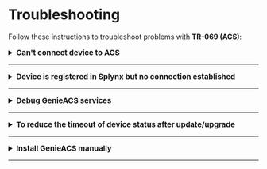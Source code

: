 Troubleshooting
==========

Follow these instructions to troubleshoot problems with **TR-069 (ACS)**:

<details style="font-size: 15px; margin-bottom: 5px;">
<summary><b>Can't connect device to ACS</b></summary>
<div markdown="1">

  0. Make sure that device is accessible from Splynx server. Use tools like *ping* or *traceroute* to doublecheck;

  1. Pay attention to the IP restrictions. The requests can be sent only from IPs/networks allowed in this list:

  ![ip_restriction](ip_restriction.png)

  2. Make sure that `CWMP URL`, `username` and `password` that were configured under TR-069 client on a device are correct and ports `7547`, `7567` are opened;

  3. Try to disable firewall on a device to ensure that it's not a firewall issue;

  4. In case of using `HTTPS` - try to disable option `SSL enabled by default`, and use `CWMP URL` like http://splynxserver.com:7547/ instead of **https** at the beginning.

  5. Restart **GenieACS services** using this command - `sudo service genieacs* restart`

</div>
</details>

------------

<details style="font-size: 15px; margin-bottom: 5px;">
<summary><b>Device is registered in Splynx but no connection established</b></summary>
<div markdown="1">
  0. Make sure that device is accessible from Splynx server. Use tools like *ping* or *traceroute* to doublecheck;

  1. Pay attention to the IP restrictions. The requests can be sent only from IPs/networks allowed in this list:

  ![ip_restriction](ip_restriction.png)

  2. Refresh device using this option and wait for the result:

  ![refresh_Device](refresh_Device.png)

  3. Pay attention to sections **Tasks** and **Faults**. Try to remove all tasks and all faults using remove button:

  ![troubleshoot_faults](tasks-faults.png)

  4. Disable **TR-069 client** on a device, remove device from Splynx and enable **TR-069 client** to re-add device in Splynx.

</div>
</details>

------------

<details style="font-size: 15px; margin-bottom: 5px;">
<summary><b>Debug GenieACS services</b></summary>
<div markdown="1">

To enable logs:

```
sudo nano /var/www/splynx/system/genieacs/genieacs.env
```

And insert these lines below of the existed ones:

```
GENIEACS_CWMP_LOG_FILE=/var/www/splynx/logs/genieacs/cwmp.log
GENIEACS_FS_LOG_FILE=/var/www/splynx/logs/genieacs/fs.log
GENIEACS_UI_LOG_FILE/var/www/splynx/logs/genieacs/ui.log
GENIEACS_DEBUG_FILE=/var/www/splynx/logs/genieacs/genieacs-debug.yaml
GENIEACS_DEBUG=true
```

And restart ACS services:

```
php /var/www/splynx/system/script/dev acs-restart
```

The logs can be found in:

```
/var/www/splynx/logs/genieacs

/var/www/splynx/logs/nginx
```

</div>
</details>

------------

<details style="font-size: 15px; margin-bottom: 5px;">
<summary><b>To reduce the timeout of device status after update/upgrade</b></summary>
<div markdown="1">

Splynx uses the default timeout 30m to check if the version on the device is up to date after the update/upgrade process has been performed. .

To reduce this time out, open your `splynx` database in [Adminer](configuration/tools/adminer/adminer.md), find the table `acs_upgrade_records`, press **edit** on your device record and in the `last_try_datetime` field change the **time** value back to one hour.
For example: the current value is - `2021-09-03 15:50:24`, it should be changed to `2021-09-03 14:50:24`

![](acs_upgrade_records.png)

Then press **Save** button. And run the following command in Terminal:

```
php system/script/cron five-minutely
```

Double check the device status in `Networking → TR-069 (ACS) → Upgrade → View ACS upgrade batch`, the table **Devices for upgrade**.

![](device_status.png)

</div>
</details>

------------

<details style="font-size: 15px; margin-bottom: 5px;">
<summary><b>Install GenieACS manually</b></summary>
<div markdown="1">

**NOTE:** Make sure you’re using Node.js v12 or higher on your server:

```
node --version
```

To install **Node.js v12** use the following commands in Terminal:

```
sudo apt update && sudo apt -y upgrade
sudo apt -y install curl dirmngr apt-transport-https lsb-release ca-certificates
curl -sL https://deb.nodesource.com/setup_12.x | sudo -E bash -
sudo apt -y install nodejs
```

To install **GenieACS** use the next commands:

```
sudo su
curl -s https://splynx.com/splynx.gpg.key | apt-key add -
echo 'deb https://deb.splynx.com/ splynx splynx3_1' > /etc/apt/sources.list.d/splynx_3_1.list
apt update
apt install splynx-genieacs

```

```
cd /var/www/splynx/system/nodejs/
npm i
```

If the error occurs, it's required to install `mongodb-server` manually and try to install `splynx-genieacs` again.

![](mongodb.png)


After that, add these lines to `/etc/sudoers.d/splynx` file (after *OpenVPN tools* block)

```
sudo nano /etc/sudoers.d/splynx
```

```
# Splynx ACS tools
splynx ALL=(ALL)     NOPASSWD: SETENV: /var/www/splynx/system/script/tools acs *
```

and save changes.

Restart services:

```
sudo service splynx_transport restart && sudo service splynx_node restart
```


</div>
</details>

------------
